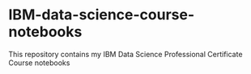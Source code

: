 # IBM-data-science-course-notebooks
This repository contains my IBM Data Science Professional Certificate Course notebooks
